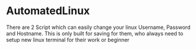 # AutomatedLinux
There are 2 Script which can easily change your linux Username, Password and Hostname. This is only built for saving for them, who always need to setup new linux terminal for their work or beginner
